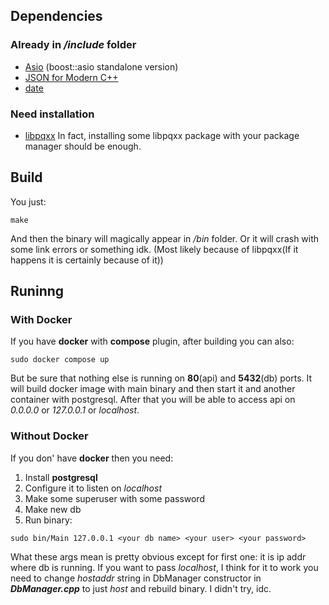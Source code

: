 Dependencies
------------
### Already in */include* folder ###
* [Asio](https://think-async.com/Asio/AsioStandalone.html) (boost::asio standalone version)
* [JSON for Modern C++](https://github.com/nlohmann/json)
* [date](https://github.com/HowardHinnant/date)
### Need installation ##
* [libpqxx](https://github.com/jtv/libpqxx)
In fact, installing some libpqxx package with your package manager should be enough.

Build
-----
You just:
```
make
```
And then the binary will magically appear in */bin* folder.
Or it will crash with some link errors or something idk. 
(Most likely because of libpqxx(If it happens it is certainly because of it))

Runinng
-------
### With Docker ###
If you have **docker** with **compose** plugin, after building you can also:
```
sudo docker compose up
```
But be sure that nothing else is running on **80**(api) and **5432**(db) ports.
It will build docker image with main binary and then start it and another container with postgresql.
After that you will be able to access api on *0.0.0.0* or *127.0.0.1* or *localhost*.

### Without Docker ###
If you don' have **docker** then you need:
1. Install **postgresql**
2. Configure it to listen on *localhost*
3. Make some superuser with some password
4. Make new db
5. Run binary:
```
sudo bin/Main 127.0.0.1 <your db name> <your user> <your password>
```
What these args mean is pretty obvious except for first one:
it is ip addr where db is running.
If you want to pass *localhost*, I think for it to work you need to change *hostaddr* string in DbManager constructor in ***DbManager.cpp*** to just *host* and rebuild binary. I didn't try, idc.
